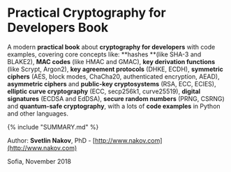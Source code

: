 # Practical Cryptography for Developers Book

A modern **practical book** about **cryptography for developers** with code examples, covering core concepts like: **hashes **\(like SHA-3 and BLAKE2\), **MAC codes** \(like HMAC and GMAC\), **key derivation functions** \(like Scrypt, Argon2\), **key agreement protocols** \(DHKE, ECDH\), **symmetric ciphers** \(AES, block modes, ChaCha20, authenticated encryption, AEAD\), **asymmetric ciphers** and **public-key cryptosystems** \(RSA, ECC, ECIES\), **elliptic curve cryptography** \(ECC, secp256k1, curve25519\), **digital signatures** \(ECDSA and EdDSA\), **secure random numbers** \(PRNG, CSRNG\) and **quantum-safe cryptography**, with a lots of **code examples** in Python and other languages.

{% include "SUMMARY.md" %}

Author: **Svetlin Nakov**, PhD - [http://www.nakov.com](http://www.nakov.com)

Sofia, November 2018

